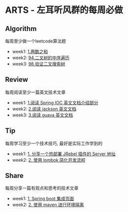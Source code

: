 # ARTS - 左耳听风群的每周必做

## Algorithm
每周至少做一个leetcode算法题 

+ week1: [1.两数之和](https://github.com/liuenci/arts/blob/master/week1/1.Algorithm.md)
+ week2: [94.二叉树的中序遍历](https://github.com/liuenci/arts/blob/master/week2/1.Algorithm.md)
+ week3: [98.验证二叉搜索树](https://github.com/liuenci/arts/blob/master/week3/1.Algorithm.md)

## Review
每周阅读至少一篇英文技术文章 
+ week1: [1.阅读 Spring IOC 英文文档介绍部分](https://github.com/liuenci/arts/blob/master/week1/2.Review.md)
+ week2: [2.阅读 jackson 英文文档](https://github.com/liuenci/arts/blob/master/week2/2.Review.md)
+ week3: [3.阅读 guava 英文文档](https://github.com/liuenci/arts/blob/master/week3/2.Review.md)
## Tip
每周学习至少一个技术技巧, 最好是实际工作学到的
+ week1: [1. 分享一个热部署 JRebel 插件的 Server 地址](https://github.com/liuenci/arts/blob/master/week1/3.Tip.md)
+ week2: [2. 使用 lombok 简化开发流程](https://github.com/liuenci/arts/blob/master/week2/3.Tip.md)

## Share
每周分享一篇有观点和思考的技术文章
+ week1: [1. Spring boot 集成页面](https://github.com/liuenci/arts/blob/master/week1/4.Share.md)
+ week2: [2. 使用 maven 进行环境隔离](https://github.com/liuenci/arts/blob/master/week2/4.Share.md)